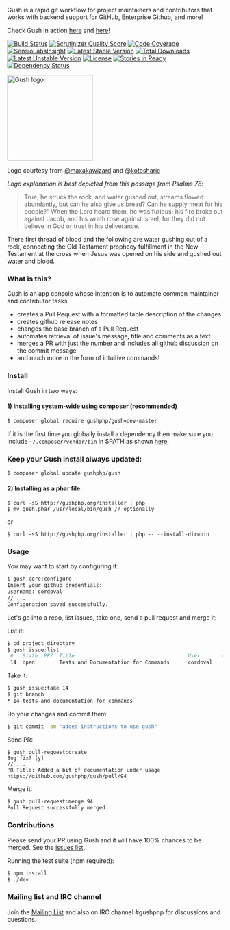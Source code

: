 
Gush is a rapid git workflow for project maintainers and contributors that works
with backend support for GitHub, Enterprise Github, and more!

Check Gush in action [here](https://vimeo.com/88283752) and [here](https://vimeo.com/85439368)!

[![Build Status](https://travis-ci.org/gushphp/gush.png?branch=master)](https://travis-ci.org/gushphp/gush)
[![Scrutinizer Quality Score](https://scrutinizer-ci.com/g/gushphp/gush/badges/quality-score.png?s=127d28d94969ef366d3bc78808cc89b8eeba51e2)](https://scrutinizer-ci.com/g/gushphp/gush/)
[![Code Coverage](https://scrutinizer-ci.com/g/gushphp/gush/badges/coverage.png?s=674a025b490123ccc3678eb1088d7d0a696004a1)](https://scrutinizer-ci.com/g/gushphp/gush/)
[![SensioLabsInsight](https://insight.sensiolabs.com/projects/160ad92b-b065-482e-9ebd-4cff2b931451/mini.png)](https://insight.sensiolabs.com/projects/160ad92b-b065-482e-9ebd-4cff2b931451)
[![Latest Stable Version](https://poser.pugx.org/gushphp/gush/v/stable.png)](https://packagist.org/packages/gushphp/gush) [![Total Downloads](https://poser.pugx.org/gushphp/gush/downloads.png)](https://packagist.org/packages/gushphp/gush) [![Latest Unstable Version](https://poser.pugx.org/gushphp/gush/v/unstable.png)](https://packagist.org/packages/gushphp/gush) [![License](https://poser.pugx.org/gushphp/gush/license.png)](https://packagist.org/packages/gushphp/gush)
[![Stories in Ready](https://badge.waffle.io/gushphp/gush.png?label=ready)](https://waffle.io/gushphp/gush)
[![Dependency Status](https://www.versioneye.com/user/projects/52fd77f2ec1375edd50003cc/badge.png)](https://www.versioneye.com/user/projects/52fd77f2ec1375edd50003cc)

<a href="http://gushphp.org"><img src="https://f.cloud.github.com/assets/328359/1930603/3bd6fec6-7eb0-11e3-9945-f41820336d8c.png" alt="Gush logo"  width="200px"/></a>

Logo courtesy from [@maxakawizard](https://twitter.com/MAXakaWIZARD) and [@kotosharic](https://twitter.com/kotosharic)

*Logo explanation is best depicted from this passage from Psalms 78*:

> True, he struck the rock, and water gushed out, streams flowed abundantly, but can he also give us bread?
> Can he supply meat for his people?” When the Lord heard them, he was furious; his fire broke out against
> Jacob, and his wrath rose against Israel, for they did not believe in God or trust in his deliverance.

There first thread of blood and the following are water gushing out of a rock, connecting the Old Testament
prophecy fulfillment in the New Testament at the cross when Jesus was opened on his side and gushed out
water and blood.

### What is this?

Gush is an app console whose intention is to automate common maintainer and contributor tasks.

- creates a Pull Request with a formatted table description of the changes
- creates github release notes
- changes the base branch of a Pull Request
- automates retrieval of issue's message, title and comments as a text
- merges a PR with just the number and includes all github discussion on the commit message
- and much more in the form of intuitive commands!

### Install

Install Gush in two ways:

#### 1) Installing system-wide using composer (recommended)

```bash
$ composer global require gushphp/gush=dev-master
```

If it is the first time you globally install a dependency then make sure
you include `~/.composer/vendor/bin` in $PATH as shown [here](http://getcomposer.org/doc/03-cli.md#global).

### Keep your Gush install always updated:

```bash
$ composer global update gushphp/gush
```

#### 2) Installing as a phar file:

```
$ curl -sS http://gushphp.org/installer | php
$ mv gush.phar /usr/local/bin/gush // optionally
```

or

```
$ curl -sS http://gushphp.org/installer | php -- --install-dir=bin
```

### Usage

You may want to start by configuring it:

```bash
$ gush core:configure
Insert your github credentials:
username: cordoval
// ...
Configuration saved successfully.
```

Let's go into a repo, list issues, take one, send a pull request and merge it:

List it:
```bash
$ cd project_directory
$ gush issue:list
 #   State  PR?  Title                                     User       Assignee   Milestone        Labels       Created
 14  open        Tests and Documentation for Commands      cordoval                                            2014-01-10
```

Take it:
```bash
$ gush issue:take 14
$ git branch
* 14-tests-and-documentation-for-commands
```

Do your changes and commit them:
```bash
$ git commit -am "added instructions to use gush"
```

Send PR:
```
$ gush pull-request:create
Bug fix? [y]
// ...
PR Title: Added a bit of documentation under usage
https://github.com/gushphp/gush/pull/94
```

Merge it:
```bash
$ gush pull-request:merge 94
Pull Request successfully merged
```

### Contributions

Please send your PR using Gush and it will have 100% chances to be merged.
See the [issues list](https://github.com/gushphp/gush/issues?state=open).

Running the test suite (npm required):

```bash
$ npm install
$ ./dev
```

### Mailing list and IRC channel

Join the [Mailing List](https://groups.google.com/forum/#!forum/gushphp)
and also on IRC channel #gushphp for discussions and questions.
